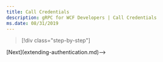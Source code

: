 ```yaml
---
title: Call Credentials
description: gRPC for WCF Developers | Call Credentials
ms.date: 08/31/2019
---
```


>[!div class="step-by-step"]
<!-->[Next](extending-authentication.md)-->
